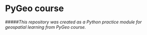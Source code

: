# PyGeo course
#####*This repository was created as a Python practice module for geospatial learning from PyGeo course.*
